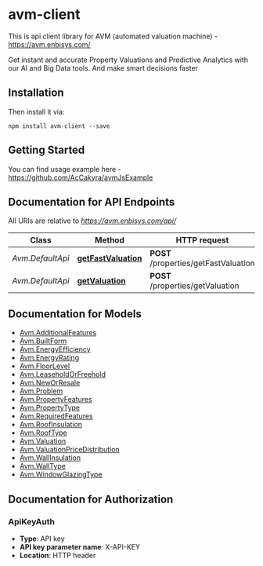 # avm-client

This is api client library for AVM (automated valuation machine) - https://avm.enbisys.com/

Get instant and accurate Property Valuations and Predictive Analytics with our AI and Big Data tools. And make smart decisions faster

## Installation

Then install it via:

```shell
npm install avm-client --save
```

## Getting Started

You can find usage example here - https://github.com/AcCakyra/avmJsExample

## Documentation for API Endpoints

All URIs are relative to *https://avm.enbisys.com/api/*

Class | Method | HTTP request | Description
------------ | ------------- | ------------- | -------------
*Avm.DefaultApi* | [**getFastValuation**](docs/DefaultApi.md#getFastValuation) | **POST** /properties/getFastValuation | 
*Avm.DefaultApi* | [**getValuation**](docs/DefaultApi.md#getValuation) | **POST** /properties/getValuation | 


## Documentation for Models

 - [Avm.AdditionalFeatures](docs/AdditionalFeatures.md)
 - [Avm.BuiltForm](docs/BuiltForm.md)
 - [Avm.EnergyEfficiency](docs/EnergyEfficiency.md)
 - [Avm.EnergyRating](docs/EnergyRating.md)
 - [Avm.FloorLevel](docs/FloorLevel.md)
 - [Avm.LeaseholdOrFreehold](docs/LeaseholdOrFreehold.md)
 - [Avm.NewOrResale](docs/NewOrResale.md)
 - [Avm.Problem](docs/Problem.md)
 - [Avm.PropertyFeatures](docs/PropertyFeatures.md)
 - [Avm.PropertyType](docs/PropertyType.md)
 - [Avm.RequiredFeatures](docs/RequiredFeatures.md)
 - [Avm.RoofInsulation](docs/RoofInsulation.md)
 - [Avm.RoofType](docs/RoofType.md)
 - [Avm.Valuation](docs/Valuation.md)
 - [Avm.ValuationPriceDistribution](docs/ValuationPriceDistribution.md)
 - [Avm.WallInsulation](docs/WallInsulation.md)
 - [Avm.WallType](docs/WallType.md)
 - [Avm.WindowGlazingType](docs/WindowGlazingType.md)


## Documentation for Authorization

### ApiKeyAuth

- **Type**: API key
- **API key parameter name**: X-API-KEY
- **Location**: HTTP header

